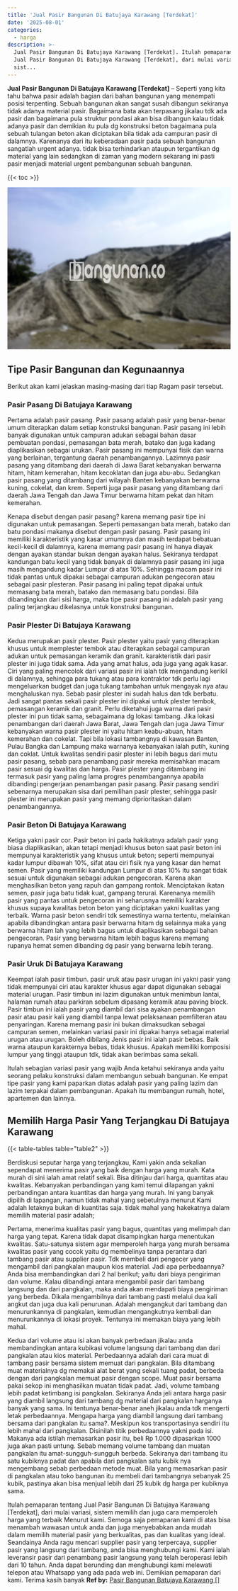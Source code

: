 ```yaml
---
title: 'Jual Pasir Bangunan Di Batujaya Karawang [Terdekat]'
date: '2025-08-01'
categories:
  - harga
description: >-
  Jual Pasir Bangunan Di Batujaya Karawang [Terdekat]. Itulah pemaparan tentang
  Jual Pasir Bangunan Di Batujaya Karawang [Terdekat], dari mulai variasi,
  sist...
---
```


**Jual Pasir Bangunan Di Batujaya Karawang \[Terdekat\]** – Seperti yang kita tahu bahwa pasir adalah bagian dari bahan bangunan yang menempati posisi terpenting. Sebuah bangunan akan sangat susah dibangun sekiranya tidak adanya material pasir. Bagaimana bata akan terpasang jikalau tdk ada pasir dan bagaimana pula struktur pondasi akan bisa dibangun kalau tidak adanya pasir dan demikian itu pula dg konstruksi beton bagaimana pula sebuah tulangan beton akan diciptakan bila tidak ada campuran pasir di dalamnya. Karenanya dari itu keberadaan pasir pada sebuah bangunan sangatlah urgent adanya. tidak bisa terhindarkan ataupun tergantikan dg material yang lain sedangkan di zaman yang modern sekarang ini pasti pasir menjadi material urgent pembangunan sebuah bangunan.

{{< toc >}}

![Jual Pasir Bangunan Di Batujaya Karawang [Terdekat]](/images/jual-pasir-bangunan-14.png)

## Tipe Pasir Bangunan dan Kegunaannya

Berikut akan kami jelaskan masing-masing dari tiap Ragam pasir tersebut.

### Pasir Pasang Di Batujaya Karawang

Pertama adalah pasir pasang. Pasir pasang adalah pasir yang benar-benar umum diterapkan dalam setiap konstruksi bangunan. Pasir pasang ini lebih banyak digunakan untuk campuran adukan sebagai bahan dasar pembuatan pondasi, pemasangan bata merah, batako dan juga kadang diaplikasikan sebagai urukan. Pasir pasang ini mempunyai fisik dan warna yang berlainan, tergantung daerah penambangannya. Lazimnya pasir pasang yang ditambang dari daerah di Jawa Barat kebanyakan berwarna hitam, hitam kemerahan, hitam kecoklatan dan juga abu-abu. Sedangkan pasir pasang yang ditambang dari wilayah Banten kebanyakan berwarna kuning, cokelat, dan krem. Seperti juga pasir pasang yang ditambang dari daerah Jawa Tengah dan Jawa Timur berwarna hitam pekat dan hitam kemerahan.

Kenapa disebut dengan pasir pasang? karena memang pasir tipe ini digunakan untuk pemasangan. Seperti pemasangan bata merah, batako dan batu pondasi makanya disebut dengan pasir pasang. Pasir pasang ini memiliki karakteristik yang kasar umumnya dan masih terdapat bebatuan kecil-kecil di dalamnya, karena memang pasir pasang ini hanya diayak dengan ayakan standar bukan dengan ayakan halus. Sekiranya terdapat kandungan batu kecil yang tidak banyak di dalamnya pasir pasang ini juga masih mengandung kadar Lumpur di atas 10%. Sehingga macam pasir ini tidak pantas untuk dipakai sebagai campuran adukan pengecoran atau sebagai pasir plesteran. Pasir pasang ini paling tepat dipakai untuk memasang bata merah, batako dan memasang batu pondasi. Bila dibandingkan dari sisi harga, maka tipe pasir pasang ini adalah pasir yang paling terjangkau dikelasnya untuk konstruksi bangunan.

### Pasir Plester Di Batujaya Karawang

Kedua merupakan pasir plester. Pasir plester yaitu pasir yang diterapkan khusus untuk memplester tembok atau diterapkan sebagai campuran adukan untuk pemasangan keramik dan granit. karakteristik dari pasir plester ini juga tidak sama. Ada yang amat halus, ada juga yang agak kasar. Ciri yang paling mencolok dari variasi pasir ini ialah tdk mengandung kerikil di dalamnya, sehingga para tukang atau para kontraktor tdk perlu lagi mengeluarkan budget dan juga tukang tambahan untuk mengayak nya atau menghaluskan nya. Sebab pasir plester ini sudah halus dan tdk berbatu. Jadi sangat pantas sekali pasir plester ini dipakai untuk plester tembok, pemasangan keramik dan granit. Perlu diketahui juga warna dari pasir plester ini pun tidak sama, sebagaimana dg lokasi tambang. Jika lokasi penambangan dari daerah Jawa Barat, Jawa Tengah dan juga Jawa Timur kebanyakan warna pasir plester ini yaitu hitam keabu-abuan, hitam kemerahan dan cokelat. Tapi bila lokasi tambangnya di kawasan Banten, Pulau Bangka dan Lampung maka warnanya kebanyakan ialah putih, kuning dan coklat. Untuk kwalitas sendiri pasir plester ini lebih bagus dari mutu pasir pasang, sebab para penambang pasir mereka memisahkan macam pasir sesuai dg kwalitas dan harga. Pasir plester yang ditambang ini termasuk pasir yang paling lama progres penambangannya apabila dibandingi pengerjaan penambangan pasir pasang. Pasir pasang sendiri sebenarnya merupakan sisa dari pemilihan pasir plester, sehingga pasir plester ini merupakan pasir yang memang diprioritaskan dalam penambangannya.

### Pasir Beton Di Batujaya Karawang

Ketiga yakni pasir cor. Pasir beton ini pada hakikatnya adalah pasir yang biasa diaplikasikan, akan tetapi menjadi khusus beton saat pasir beton ini mempunyai karakteristik yang khusus untuk beton; seperti mempunyai kadar lumpur dibawah 10%, sifat atau ciri fisik nya yang kasar dan hemat semen. Pasir yang memiliki kandungan Lumpur di atas 10% itu sangat tidak sesuai untuk digunakan sebagai adukan pengecoran. Karena akan menghasilkan beton yang rapuh dan gampang rontok. Menciptakan ikatan semen, pasir juga batu tidak kuat, gampang terurai. Karenanya memilih pasir yang pantas untuk pengecoran ini seharusnya memiliki karakter khusus supaya kwalitas beton beton yang diciptakan yakni kualitas yang terbaik. Warna pasir beton sendiri tdk semestinya warna tertentu, melainkan apabila dibandingkan antara pasir berwarna hitam dg selainnya maka yang berwarna hitam lah yang lebih bagus untuk diaplikasikan sebagai bahan pengecoran. Pasir yang berwarna hitam lebih bagus karena memang rupanya hemat semen dibanding dg pasir yang berwarna lebih terang.

### Pasir Uruk Di Batujaya Karawang

Keempat ialah pasir timbun. pasir uruk atau pasir urugan ini yakni pasir yang tidak mempunyai ciri atau karakter khusus agar dapat digunakan sebagai material urugan. Pasir timbun ini lazim digunakan untuk menimbun lantai, halaman rumah atau parkiran sebelum dipasang keramik atau paving block. Pasir timbun ini ialah pasir yang diambil dari sisa ayakan penambangan pasir atau pasir kali yang diambil tanpa lewat pelaksanaan pemfilteran atau penyaringan. Karena memang pasir ini bukan dimaksudkan sebagai campuran semen, melainkan variasi pasir ini dipakai hanya sebagai material urugan atau urugan. Boleh dibilang Jenis pasir ini ialah pasir bebas. Baik warna ataupun karakternya bebas, tidak khusus. Apakah memiliki komposisi lumpur yang tinggi ataupun tdk, tidak akan berimbas sama sekali.

Itulah sebagian variasi pasir yang wajib Anda ketahui sekiranya anda yaitu seorang pelaku konstruksi dalam membangun sebuah bangunan. Ke empat tipe pasir yang kami paparkan diatas adalah pasir yang paling lazim dan lazim terpakai dalam pembangunan. Apakah itu membangun rumah, hotel, apartemen dan lainnya.

## Memilih Harga Pasir Yang Terjangkau Di Batujaya Karawang

{{< table-tables table="table2" >}}

Berdiskusi seputar harga yang terjangkau, Kami yakin anda sekalian sependapat menerima pasir yang baik dengan harga yang murah. Kata murah di sini ialah amat relatif sekali. Bisa ditinjau dari harga, quantitas atau kwalitas. Kebanyakan perbandingan yang kami temui dilapangan yakni perbandingan antara kuantitas dan harga yang murah. Ini yang banyak dipilih di lapangan, namun tidak mahal yang sebetulnya menurut Kami adalah letaknya bukan di kuantitas saja. tidak mahal yang hakekatnya dalam memilih material pasir adalah;

Pertama, menerima kualitas pasir yang bagus, quantitas yang melimpah dan harga yang tepat. Karena tidak dapat disampingkan harga menentukan kwalitas. Satu-satunya sistem agar memperoleh harga yang murah bersama kwalitas pasir yang cocok yaitu dg membelinya tanpa perantara dari tambang pasir atau supplier pasir. Tdk membeli dari pengecer yang mengambil dari pangkalan maupun kios material. Jadi apa perbedaannya? Anda bisa membandingkan dari 2 hal berikut; yaitu dari biaya pengiriman dan volume. Kalau dibandingi antara mengambil pasir dari tambang langsung dan dari pangkalan, maka anda akan mendapati biaya pengiriman yang berbeda. Dikala mengambilnya dari tambang pasti melalui dua kali angkut dan juga dua kali penurunan. Adalah mengangkut dari tambang dan menurunkannya di pangkalan, kemudian mengangkutnya kembali dan menurunkannya di lokasi proyek. Tentunya ini memakan biaya yang lebih mahal.

Kedua dari volume atau isi akan banyak perbedaan jikalau anda membandingkan antara kubikasi volume langsung dari tambang dan dari pangkalan atau kios material. Perbedaannya adalah dari cara muat di tambang pasir bersama sistem memuat dari pangkalan. Bila ditambang muat materialnya dg memakai alat berat yang sekali tuang padat, berbeda dengan dari pangkalan memuat pasir dengan scope. Muat pasir bersama pakai sekop ini menghasilkan muatan tidak padat. Jadi, volume tambang lebih padat ketimbang isi pangkalan. Sekiranya Anda jeli antara harga pasir yang diambil langsung dari tambang dg material dari pangkalan harganya banyak yang sama. Ini tentunya benar-benar aneh jikalau anda tdk mengerti letak perbedaannya. Mengapa harga yang diambil langsung dari tambang bersama dari pangkalan itu sama?. Meskipun kos transportasinya sendiri itu lebih mahal dari pangkalan. Disinilah titik perbedaannya yakni pada isi. Makanya ada istilah memasarkan pasir itu, beli Rp 1.000 dipasarkan 1000 juga akan pasti untung. Sebab memang volume tambang dan muatan pangkalan itu amat-sungguh-sungguh berbeda. Sekiranya dari tambang itu satu kubiknya padat dan apabila dari pangkalan satu kubik nya mengembang sebab perbedaan metode muat. Bila yang memasarkan pasir di pangkalan atau toko bangunan itu membeli dari tambangnya sebanyak 25 kubik, pastinya akan bisa menjual lebih dari 25 kubik dg harga per kubiknya sama.

Itulah pemaparan tentang Jual Pasir Bangunan Di Batujaya Karawang \[Terdekat\], dari mulai variasi, sistem memilih dan juga cara memperoleh harga yang terbaik Menurut kami. Semoga saja pemaparan kami di atas bisa menambah wawasan untuk anda dan juga menyebabkan anda mudah dalam memilih material pasir yang berkualitas, pas dan kualitas yang ideal. Seandainya Anda ragu mencari supplier pasir yang terpercaya, supplier pasir yang langsung dari tambang, anda bisa menghubungi kami. Kami ialah leveransir pasir dari penambang pasir langsung yang telah beroperasi lebih dari 10 tahun. Anda dapat berunding dan menghubungi kami melewati telepon atau Whatsapp yang ada pada web ini. Demikian pemaparan dari kami. Terima kasih banyak
**Ref by:** [Pasir Bangunan Batujaya Karawang []](https://id.wikipedia.org/wiki/Pasir)
